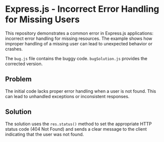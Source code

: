# Express.js - Incorrect Error Handling for Missing Users

This repository demonstrates a common error in Express.js applications:  incorrect error handling for missing resources.  The example shows how improper handling of a missing user can lead to unexpected behavior or crashes.

The `bug.js` file contains the buggy code.  `bugSolution.js` provides the corrected version.

## Problem
The initial code lacks proper error handling when a user is not found.  This can lead to unhandled exceptions or inconsistent responses.

## Solution
The solution uses the `res.status()` method to set the appropriate HTTP status code (404 Not Found) and sends a clear message to the client indicating that the user was not found.